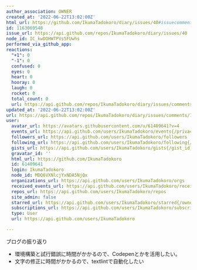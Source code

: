 ```yaml
---
author_association: OWNER
created_at: '2022-06-22T13:02:00Z'
html_url: https://github.com/IkumaTadokoro/diary/issues/40#issuecomment-1163069548
id: 1163069548
issue_url: https://api.github.com/repos/IkumaTadokoro/diary/issues/40
node_id: IC_kwDOHWTPVs5FUwhs
performed_via_github_app: 
reactions:
  "+1": 0
  "-1": 0
  confused: 0
  eyes: 0
  heart: 0
  hooray: 0
  laugh: 0
  rocket: 0
  total_count: 0
  url: https://api.github.com/repos/IkumaTadokoro/diary/issues/comments/1163069548/reactions
updated_at: '2022-06-22T13:02:00Z'
url: https://api.github.com/repos/IkumaTadokoro/diary/issues/comments/1163069548
user:
  avatar_url: https://avatars.githubusercontent.com/u/61409641?v=4
  events_url: https://api.github.com/users/IkumaTadokoro/events{/privacy}
  followers_url: https://api.github.com/users/IkumaTadokoro/followers
  following_url: https://api.github.com/users/IkumaTadokoro/following{/other_user}
  gists_url: https://api.github.com/users/IkumaTadokoro/gists{/gist_id}
  gravatar_id: ''
  html_url: https://github.com/IkumaTadokoro
  id: 61409641
  login: IkumaTadokoro
  node_id: MDQ6VXNlcjYxNDA5NjQx
  organizations_url: https://api.github.com/users/IkumaTadokoro/orgs
  received_events_url: https://api.github.com/users/IkumaTadokoro/received_events
  repos_url: https://api.github.com/users/IkumaTadokoro/repos
  site_admin: false
  starred_url: https://api.github.com/users/IkumaTadokoro/starred{/owner}{/repo}
  subscriptions_url: https://api.github.com/users/IkumaTadokoro/subscriptions
  type: User
  url: https://api.github.com/users/IkumaTadokoro

---
```

ブログの振り返り

- 環境構築と試行錯誤に時間がかかるので、Codepenとかを活用したい。
- 文字の修正に時間がかかるので、textlintで自動化したい
